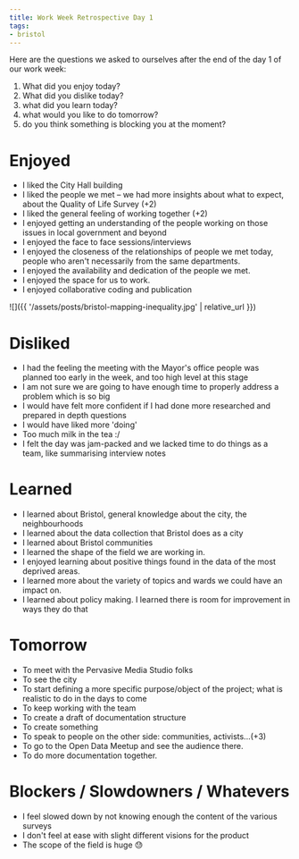 ```yaml
---
title: Work Week Retrospective Day 1
tags:
- bristol
---
```


Here are the questions we asked to ourselves after the end of the day 1 of our work week:

1. What did you enjoy today?
2. What did you dislike today?
3. what did you learn today?
4. what would you like to do tomorrow?
5. do you think something is blocking you at the moment?

# Enjoyed

* I liked the City Hall building
* I liked the people we met – we had more insights about what to expect, about the Quality of Life Survey (+2)
* I liked the general feeling of working together (+2)
* I enjoyed getting an understanding of the people working on those issues in local government and beyond
* I enjoyed the face to face sessions/interviews
* I enjoyed the closeness of the relationships of people we met today, people who aren't necessarily from the same departments.
* I enjoyed the availability and dedication of the people we met.
* I enjoyed the space for us to work.
* I enjoyed collaborative coding and publication

![]({{ '/assets/posts/bristol-mapping-inequality.jpg' | relative_url }})

# Disliked

* I had the feeling the meeting with the Mayor's office people was planned too early in the week, and too high level at this stage
* I am not sure we are going to have enough time to properly address a problem which is so big
* I would have felt more confident if I had done more researched and prepared in depth questions
* I would have liked more 'doing'
* Too much milk in the tea :/
* I felt the day was jam-packed and we lacked time to do things as a team, like summarising interview notes

# Learned

* I learned about Bristol, general knowledge about the city, the neighbourhoods
* I learned about the data collection that Bristol does as a city
* I learned about Bristol communities
* I learned the shape of the field we are working in.
* I enjoyed learning about positive things found in the data of the most deprived areas.
* I learned more about the variety of topics and wards we could have an impact on.
* I learned about policy making. I learned there is room for improvement in ways they do that

# Tomorrow

* To meet with the Pervasive Media Studio folks
* To see the city
* To start defining a more specific purpose/object of the project; what is realistic to do in the days to come
* To keep working with the team
* To create a draft of documentation structure
* To create something
* To speak to people on the other side: communities, activists...(+3)
* To go to the Open Data Meetup and see the audience there.
* To do more documentation together.

# Blockers / Slowdowners / Whatevers

* I feel slowed down by not knowing enough the content of the various surveys
* I don't feel at ease with slight different visions for the product
* The scope of the field is huge 😓
